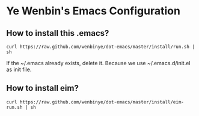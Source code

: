 Ye Wenbin's Emacs Configuration
==========

How to install this .emacs?
------------------------

    curl https://raw.github.com/wenbinye/dot-emacs/master/install/run.sh | sh

If the ~/.emacs already exists, delete it. Because we use ~/.emacs.d/init.el as init file.

How to install eim?
--------------------

    curl https://raw.github.com/wenbinye/dot-emacs/master/install/eim-run.sh | sh

